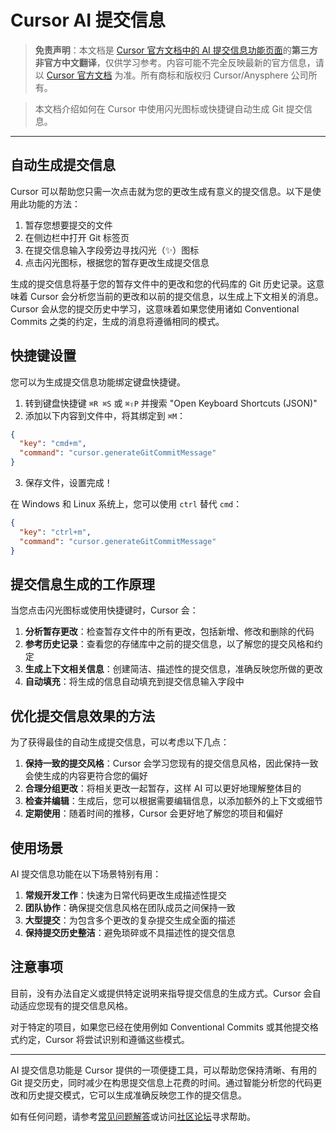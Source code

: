 # Cursor AI 提交信息

> **免责声明**：本文档是 [Cursor 官方文档中的 AI 提交信息功能页面](https://docs.cursor.com/more/ai-commit-message)的**第三方非官方中文翻译**，仅供学习参考。内容可能不完全反映最新的官方信息，请以 [Cursor 官方文档](https://docs.cursor.com) 为准。所有商标和版权归 Cursor/Anysphere 公司所有。

> 本文档介绍如何在 Cursor 中使用闪光图标或快捷键自动生成 Git 提交信息。

---

## 自动生成提交信息

Cursor 可以帮助您只需一次点击就为您的更改生成有意义的提交信息。以下是使用此功能的方法：

1. 暂存您想要提交的文件
2. 在侧边栏中打开 Git 标签页
3. 在提交信息输入字段旁边寻找闪光（✨）图标
4. 点击闪光图标，根据您的暂存更改生成提交信息

生成的提交信息将基于您的暂存文件中的更改和您的代码库的 Git 历史记录。这意味着 Cursor 会分析您当前的更改和以前的提交信息，以生成上下文相关的消息。Cursor 会从您的提交历史中学习，这意味着如果您使用诸如 Conventional Commits 之类的约定，生成的消息将遵循相同的模式。

## 快捷键设置

您可以为生成提交信息功能绑定键盘快捷键。

1. 转到键盘快捷键 `⌘R ⌘S` 或 `⌘⇧P` 并搜索 "Open Keyboard Shortcuts (JSON)"
2. 添加以下内容到文件中，将其绑定到 `⌘M`：  
```json  
{  
  "key": "cmd+m",  
  "command": "cursor.generateGitCommitMessage"  
}  
```
3. 保存文件，设置完成！

在 Windows 和 Linux 系统上，您可以使用 `ctrl` 替代 `cmd`：
```json  
{  
  "key": "ctrl+m",  
  "command": "cursor.generateGitCommitMessage"  
}  
```

## 提交信息生成的工作原理

当您点击闪光图标或使用快捷键时，Cursor 会：

1. **分析暂存更改**：检查暂存文件中的所有更改，包括新增、修改和删除的代码
2. **参考历史记录**：查看您的存储库中之前的提交信息，以了解您的提交风格和约定
3. **生成上下文相关信息**：创建简洁、描述性的提交信息，准确反映您所做的更改
4. **自动填充**：将生成的信息自动填充到提交信息输入字段中

## 优化提交信息效果的方法

为了获得最佳的自动生成提交信息，可以考虑以下几点：

1. **保持一致的提交风格**：Cursor 会学习您现有的提交信息风格，因此保持一致会使生成的内容更符合您的偏好
2. **合理分组更改**：将相关更改一起暂存，这样 AI 可以更好地理解整体目的
3. **检查并编辑**：生成后，您可以根据需要编辑信息，以添加额外的上下文或细节
4. **定期使用**：随着时间的推移，Cursor 会更好地了解您的项目和偏好

## 使用场景

AI 提交信息功能在以下场景特别有用：

1. **常规开发工作**：快速为日常代码更改生成描述性提交
2. **团队协作**：确保提交信息风格在团队成员之间保持一致
3. **大型提交**：为包含多个更改的复杂提交生成全面的描述
4. **保持提交历史整洁**：避免琐碎或不具描述性的提交信息

## 注意事项

目前，没有办法自定义或提供特定说明来指导提交信息的生成方式。Cursor 会自动适应您现有的提交信息风格。

对于特定的项目，如果您已经在使用例如 Conventional Commits 或其他提交格式约定，Cursor 将尝试识别和遵循这些模式。

---

AI 提交信息功能是 Cursor 提供的一项便捷工具，可以帮助您保持清晰、有用的 Git 提交历史，同时减少在构思提交信息上花费的时间。通过智能分析您的代码更改和历史提交模式，它可以生成准确反映您工作的提交信息。

如有任何问题，请参考[常见问题解答](/cursor-faq)或访问[社区论坛](https://forum.cursor.com)寻求帮助。 
